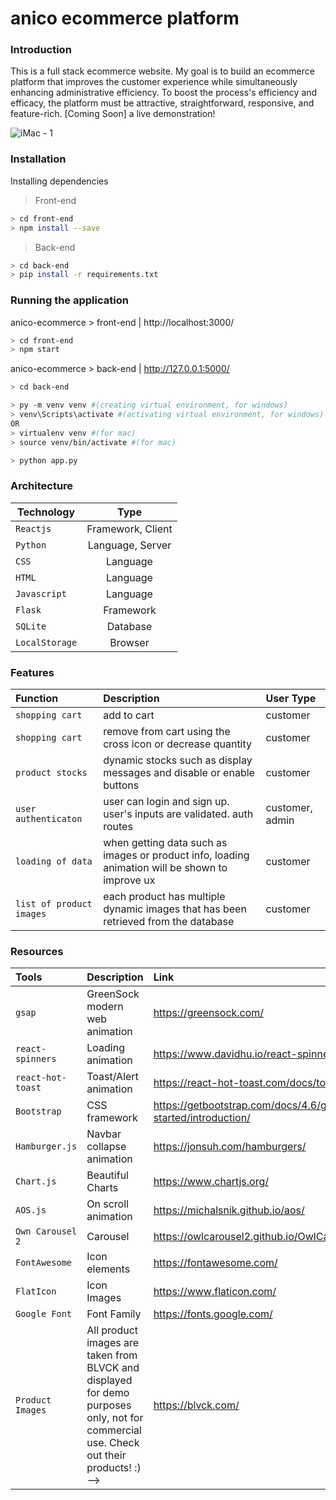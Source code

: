 # anico ecommerce platform

### Introduction
This is a full stack ecommerce website. My goal is to build an ecommerce platform that improves the customer experience while simultaneously enhancing administrative efficiency. To boost the process's efficiency and efficacy, the platform must be attractive, straightforward, responsive, and feature-rich.
[Coming Soon] a live demonstration!

<!-- ![anico-showcase](https://user-images.githubusercontent.com/57522674/145765403-4d4ab7bf-fe3a-4b0e-9580-83b6b2196d49.png)
 -->
 
 ![iMac - 1](https://user-images.githubusercontent.com/57522674/145828119-55ba4c68-1266-4faf-82c6-be3ddde72db0.png)


### Installation
Installing dependencies 
> Front-end
```sh
> cd front-end
> npm install --save
```
> Back-end
```sh
> cd back-end
> pip install -r requirements.txt
```

### Running the application
anico-ecommerce > front-end | http://localhost:3000/
```sh
> cd front-end
> npm start
```

anico-ecommerce > back-end | http://127.0.0.1:5000/
```sh
> cd back-end

> py -m venv venv #(creating virtual environment, for windows)
> venv\Scripts\activate #(activating virtual environment, for windows)
OR
> virtualenv venv #(for mac)
> source venv/bin/activate #(for mac)

> python app.py
```

### Architecture

| Technology   | Type           | 
| ------------- |:-------------:
| `Reactjs`     | Framework, Client | 
| `Python`     | Language, Server      |  
| `CSS`     | Language      |  
| `HTML`     | Language      |  
| `Javascript`     | Language      |  
| `Flask`     | Framework      |  
| `SQLite`     | Database      |  
| `LocalStorage`     | Browser      |  


### Features
| Function | Description | User Type |
| :---         |     :---      |    :--- |
| `shopping cart`   | add to cart     | customer    |
| `shopping cart`   | remove from cart using the cross icon or decrease quantity     | customer    |
| `product stocks`   | dynamic stocks such as display messages and disable or enable buttons    | customer    |
| `user authenticaton`   | user can login and sign up. user's inputs are validated. auth routes     | customer, admin   |
| `loading of data`   | when getting data such as images or product info, loading animation will be shown to improve ux | customer    |
| `list of product images`   | each product has multiple dynamic images that has been retrieved from the database    | customer    |




### Resources
| Tools | Description | Link |
| :---         |     :---      |    :--- |
| `gsap`   | GreenSock  modern web animation     | https://greensock.com/    |
| `react-spinners`   | Loading animation     | https://www.davidhu.io/react-spinners/    |
| `react-hot-toast`     | Toast/Alert animation       | https://react-hot-toast.com/docs/toast      |
| `Bootstrap`   | CSS framework    | https://getbootstrap.com/docs/4.6/getting-started/introduction/    |
| `Hamburger.js`   | Navbar collapse animation     | https://jonsuh.com/hamburgers/    |
| `Chart.js`   | Beautiful Charts    |  https://www.chartjs.org/    |
| `AOS.js`     | On scroll animation       | https://michalsnik.github.io/aos/      |
| `Own Carousel 2`     | Carousel      | https://owlcarousel2.github.io/OwlCarousel2/      |
| `FontAwesome`     | Icon elements      | https://fontawesome.com/ |
| `FlatIcon`     | Icon Images       | https://www.flaticon.com/      |
| `Google Font`     | Font Family     | https://fonts.google.com/      |
| `Product Images`    | All product images are taken from BLVCK and displayed for demo purposes only, not for commercial use. Check out their products! :) -->| https://blvck.com/      |


